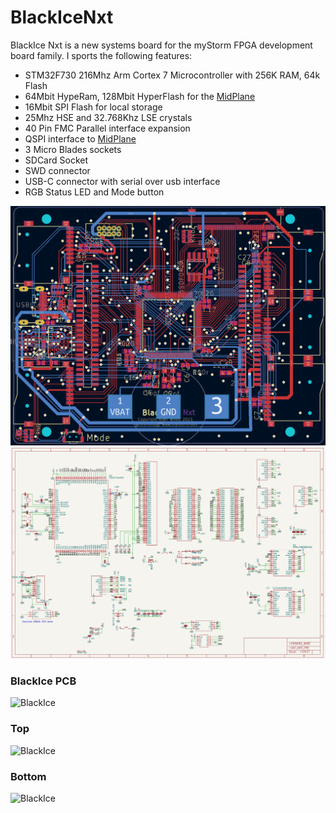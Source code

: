 # BlackIceNxt
BlackIce Nxt is a new systems board for the myStorm FPGA development board family. I sports the following features:
* STM32F730 216Mhz Arm Cortex 7 Microcontroller with 256K RAM, 64k Flash
* 64Mbit HypeRam, 128Mbit HyperFlash for the [MidPlane](https://github.com/folknology/IceLogicBus)
* 16Mbit SPI Flash for local storage
* 25Mhz HSE and 32.768Khz LSE crystals
* 40 Pin FMC Parallel interface expansion
* QSPI interface to [MidPlane](https://github.com/folknology/IceLogicBus)
* 3 Micro Blades sockets
* SDCard Socket
* SWD connector
* USB-C connector with serial over usb interface
* RGB Status LED and Mode button

![BlackIce](./BlackIce-Nxt.png)
![BlackIce](./BlackIce-Nxt-Schematic.png)

### BlackIce PCB
![BlackIce](./pcb/BlackIce-Nxt.JPG)
### Top
![BlackIce](./pcb/BlackIce-Nxt-top.JPG)
### Bottom
![BlackIce](./pcb/BlackIce-Nxt-bottom.JPG)
